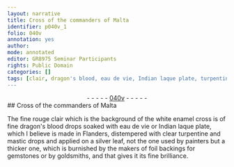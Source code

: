 ```yaml
---
layout: narrative
title: Cross of the commanders of Malta
identifier: p040v_1
folio: 040v
annotation: yes
author:
mode: annotated
editor: GR8975 Seminar Participants
rights: Public Domain
categories: []
tags: [clair, dragon's blood, eau de vie, Indian laque plate, turpentine, mastic, silver leaf, gemstones]
---
```


 <div class="folio" align="center">- - - - - <a href="http://gallica.bnf.fr/ark:/12148/btv1b10500001g/f86.image" target="_blank">040v</a> - - - - - </div>      
## Cross of the commanders of Malta

 
The fine rouge <span class="material">clair</span> which is the background of the white enamel cross is of fine <span class="material">dragon's blood</span> drops soaked with <span class="material">eau de vie</span> or <span class="material">Indian laque plate</span>, which I believe is made in <span class="place">Flanders</span>, distempered with clear <span class="material">turpentine</span> and <span class="material">mastic</span> drops and applied on a <span class="material">silver leaf</span>, not the one used by painters but a thicker one, which is burnished by the makers of foil backings for <span class="material">gemstones</span> or by goldsmiths, and that gives it its fine brilliance.
 